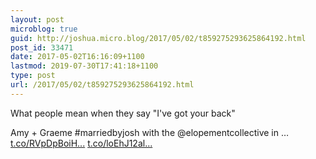 ```yaml
---
layout: post
microblog: true
guid: http://joshua.micro.blog/2017/05/02/t859275293625864192.html
post_id: 33471
date: 2017-05-02T16:16:09+1100
lastmod: 2019-07-30T17:41:18+1100
type: post
url: /2017/05/02/t859275293625864192.html
---
```

What people mean when they say "I've got your back"

Amy + Graeme #marriedbyjosh with the @elopementcollective in … [t.co/RVpDpBoiH...](https://t.co/RVpDpBoiHe) [t.co/loEhJ12al...](https://t.co/loEhJ12alF)
